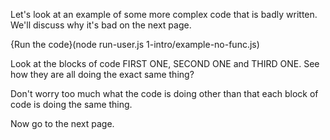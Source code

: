 Let's look at an example of some more complex code that is badly written. We'll discuss why it's bad on the next page.

{Run the code}(node run-user.js 1-intro/example-no-func.js)

Look at the blocks of code FIRST ONE, SECOND ONE and THIRD ONE. See how they are all doing the exact same thing?

Don't worry too much what the code is doing other than that each block of code is doing the same thing.

Now go to the next page.
